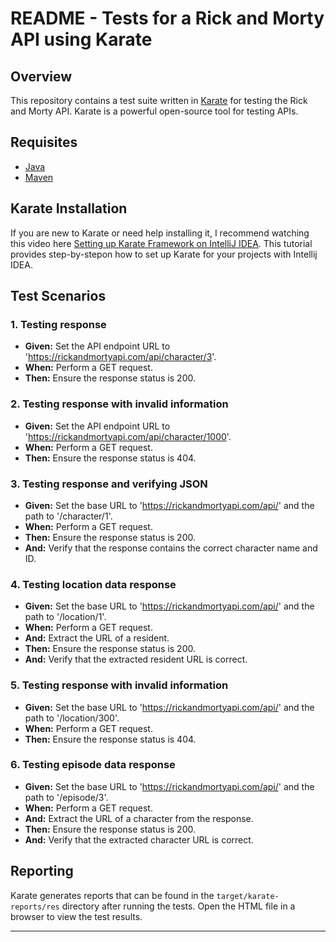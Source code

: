 # README - Tests for a Rick and Morty API using Karate

## Overview

This repository contains a test suite written in [Karate](https://github.com/intuit/karate) for testing the Rick and Morty API. Karate is a powerful open-source tool for testing APIs.

## Requisites

- [Java](https://www.java.com/en/download/)
- [Maven](https://maven.apache.org/download.cgi)

## Karate Installation

If you are new to Karate or need help installing it, I recommend watching this video here [Setting up Karate Framework on IntelliJ IDEA](https://www.youtube.com/watch?v=-KOJ12Dbxrk). This tutorial provides step-by-stepon how to set up Karate for your projects with Intellij IDEA.

## Test Scenarios

### 1. Testing response

- **Given:** Set the API endpoint URL to 'https://rickandmortyapi.com/api/character/3'.
- **When:** Perform a GET request.
- **Then:** Ensure the response status is 200.

### 2. Testing response with invalid information

- **Given:** Set the API endpoint URL to 'https://rickandmortyapi.com/api/character/1000'.
- **When:** Perform a GET request.
- **Then:** Ensure the response status is 404.

### 3. Testing response and verifying JSON

- **Given:** Set the base URL to 'https://rickandmortyapi.com/api/' and the path to '/character/1'.
- **When:** Perform a GET request.
- **Then:** Ensure the response status is 200.
- **And:** Verify that the response contains the correct character name and ID.

### 4. Testing location data response

- **Given:** Set the base URL to 'https://rickandmortyapi.com/api/' and the path to '/location/1'.
- **When:** Perform a GET request.
- **And:** Extract the URL of a resident.
- **Then:** Ensure the response status is 200.
- **And:** Verify that the extracted resident URL is correct.

### 5. Testing response with invalid information

- **Given:** Set the base URL to 'https://rickandmortyapi.com/api/' and the path to '/location/300'.
- **When:** Perform a GET request.
- **Then:** Ensure the response status is 404.

### 6. Testing episode data response

- **Given:** Set the base URL to 'https://rickandmortyapi.com/api/' and the path to '/episode/3'.
- **When:** Perform a GET request.
- **And:** Extract the URL of a character from the response.
- **Then:** Ensure the response status is 200.
- **And:** Verify that the extracted character URL is correct.

## Reporting

Karate generates reports that can be found in the `target/karate-reports/res` directory after running the tests. Open the HTML file in a browser to view the test results.

---
